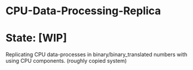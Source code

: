 # CPU-Data-Processing-Replica
# State: [WIP]
Replicating CPU data-processes in binary/binary_translated numbers with using CPU components. (roughly copied system)
